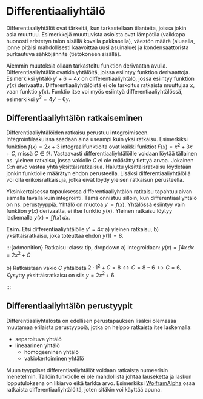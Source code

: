 # Differentiaaliyhtälö

Differentiaaliyhtälöt ovat tärkeitä, kun tarkastellaan tilanteita, joissa jokin asia muuttuu. Esimerkkejä muuttuvista asioista ovat lämpötila (vaikkapa huonosti eristetyn talon sisällä kovalla pakkasella), väestön määrä (alueella, jonne pitäisi mahdollisesti kaavoittaa uusi asuinalue) ja kondensaattorista purkautuva sähköjännite (tietokoneen sisällä).

Aiemmin muutoksia ollaan tarkasteltu funktion derivaatan avulla. Differentiaaliyhtälöt ovatkin yhtälöitä, joissa esiintyy funktion derivaattoja. Esimerkiksi yhtälö $y'+6=4x$ on differentiaaliyhtälö, jossa esiintyy funktion $y(x)$ derivaatta. Differentiaaliyhtälöistä ei ole tarkoitus ratkaista muuttujaa $x$, vaan funktio $y(x)$. Funktio itse voi myös esiintyä differentiaaliyhtälössä, esimerkiksi $y^2=4y'-6y$.

## Differentiaaliyhtälön ratkaiseminen

Differentiaaliyhtälöiden ratkaisu perustuu integroimiseen. Integrointilaskuissa saadaan aina useampi kuin yksi ratkaisu. Esimerkiksi funktion $f(x)=2x+3$ integraalifunktioita ovat kaikki funktiot $F(x)=x^2+3x+C$, missä $C \in \Re$. Vastaavasti differentiaaliyhtälöille voidaan löytää tällainen ns. yleinen ratkaisu, jossa vakiolle $C$ ei ole määrätty tiettyä arvoa. Jokainen $C$:n arvo vastaa yhtä yksittäisratkaisua. Haluttu yksittäisratkaisu löydetään jonkin funktiolle määrätyn ehdon perusteella. Lisäksi differentiaaliyhtälöllä voi olla erikoisratkaisuja, jotka eivät löydy yleisen ratkaisun perusteella.

Yksinkertaisessa tapauksessa differentiaaliyhtälön ratkaisu tapahtuu aivan samalla tavalla kuin integrointi. Tämä onnistuu silloin, kun differentiaaliyhtälö on ns. perustyyppiä. Yhtälö on muotoa $y'=f(x)$. Yhtälössä esiintyy vain funktion $y(x)$ derivaatta, ei itse funktio $y(x)$. Yleinen ratkaisu löytyy laskemalla $y(x)=\int f(x) \, dx$.

**Esim.** Etsi differentiaaliyhtälölle $y'=4x$ a) yleinen ratkaisu, b) yksittäisratkaisu, joka toteuttaa ehdon $y(1)=8$.

:::{admonition} Ratkaisu
:class: tip, dropdown
a) Integroidaan: $y(x)=\int 4x \, dx = 2x^2 + C$

b) Ratkaistaan vakio $C$ yhtälöstä $2\cdot 1^2+C=8 \leftrightarrow C=8-6 \leftrightarrow C=6$. Kysytty yksittäisratkaisu on siis $y=2x^2+6$.

:::

## Differentiaaliyhtälön perustyypit

Differentiaaliyhtälöstä on edellisen perustapauksen lisäksi olemassa muutamaa erilaista perustyyppiä, jotka on helppo ratkaista itse laskemalla:
- separoituva yhtälö
- lineaarinen yhtälö
    - homogeeninen yhtälö
    - vakiokertoiminen yhtälö
    
Muun tyyppiset differentiaaliyhtälöt voidaan ratkaista numeerisin menetelmin. Tällöin funktiolle ei ole mahdollista johtaa lauseketta ja laskun lopputuloksena on likiarvo eikä tarkka arvo. Esimerkiksi [WolframAlpha](https://www.wolframalpha.com) osaa ratkaista differentiaaliyhtälöitä, joten sitäkin voi käyttää apuna.



